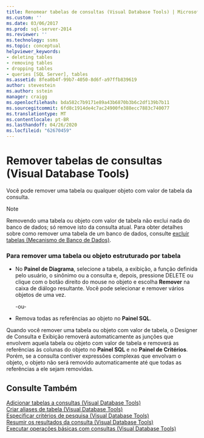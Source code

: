 ```yaml
---
title: Renomear tabelas de consultas (Visual Database Tools) | Microsoft Docs
ms.custom: ''
ms.date: 03/06/2017
ms.prod: sql-server-2014
ms.reviewer: ''
ms.technology: ssms
ms.topic: conceptual
helpviewer_keywords:
- deleting tables
- removing tables
- dropping tables
- queries [SQL Server], tables
ms.assetid: 8fea0b4f-99b7-4050-8d6f-a97ffb839619
author: stevestein
ms.author: sstein
manager: craigg
ms.openlocfilehash: bda582c7b9171e89a43b6870b3b6c2df139b7b11
ms.sourcegitcommit: 6fd8c1914de4c7ac24900fe388ecc7883c740077
ms.translationtype: MT
ms.contentlocale: pt-BR
ms.lasthandoff: 04/26/2020
ms.locfileid: "62670459"
---
```

# <a name="remove-tables-from-queries-visual-database-tools"></a>Remover tabelas de consultas (Visual Database Tools)
  Você pode remover uma tabela ou qualquer objeto com valor de tabela da consulta.  
  
> [!NOTE]  
>  Removendo uma tabela ou objeto com valor de tabela não exclui nada do banco de dados; só remove isto da consulta atual. Para obter detalhes sobre como remover uma tabela de um banco de dados, consulte [excluir tabelas &#40;Mecanismo de Banco de Dados&#41;](../../relational-databases/tables/delete-tables-database-engine.md).  
  
### <a name="to-remove-a-table-or-table-structured-object"></a>Para remover uma tabela ou objeto estruturado por tabela  
  
-   No **Painel de Diagrama**, selecione a tabela, a exibição, a função definida pelo usuário, o sinônimo ou a consulta e, depois, pressione DELETE ou clique com o botão direito do mouse no objeto e escolha **Remover** na caixa de diálogo resultante. Você pode selecionar e remover vários objetos de uma vez.  
  
     -ou-  
  
-   Remova todas as referências ao objeto no **Painel SQL**.  
  
 Quando você remover uma tabela ou objeto com valor de tabela, o Designer de Consulta e Exibição removerá automaticamente as junções que envolvem aquela tabela ou objeto com valor de tabela e removerá as referências às colunas do objeto no **Painel SQL** e no **Painel de Critérios**. Porém, se a consulta contiver expressões complexas que envolvam o objeto, o objeto não será removido automaticamente até que todas as referências a ele sejam removidas.  
  
## <a name="see-also"></a>Consulte Também  
 [Adicionar tabelas a consultas &#40;Visual Database Tools&#41;](visual-database-tools.md)   
 [Criar aliases de tabela &#40;Visual Database Tools&#41;](create-table-aliases-visual-database-tools.md)   
 [Especificar critérios de pesquisa &#40;Visual Database Tools&#41;](specify-search-criteria-visual-database-tools.md)   
 [Resumir os resultados da consulta &#40;Visual Database Tools&#41;](summarize-query-results-visual-database-tools.md)   
 [Executar operações básicas com consultas &#40;Visual Database Tools&#41;](perform-basic-operations-with-queries-visual-database-tools.md)  
  
  
